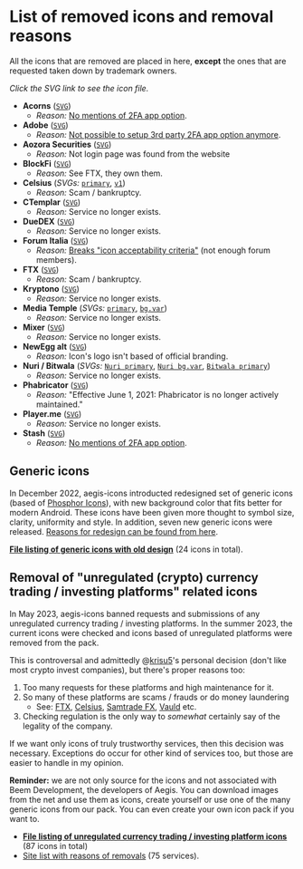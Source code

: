 # List of removed icons and removal reasons

All the icons that are removed are placed in here, **except** the ones that are requested taken down by trademark owners.

*Click the SVG link to see the icon file.*

- **Acorns** ([`SVG`](../../main/removed_icons/Acorns.svg))
  - *Reason:* [No mentions of 2FA app option](https://www.acorns.com/support/how-do-i-turn-on-two-factor-authentication-on-my-account/).
- **Adobe** ([`SVG`](../../main/removed_icons/Adobe.svg))
  - *Reason:* [Not possible to setup 3rd party 2FA app option anymore](https://helpx.adobe.com/manage-account/using/secure-your-adobe-account.html).
- **Aozora Securities** ([`SVG`](../../main/removed_icons/Aozora%20Securities.svg))
  - *Reason:* Not login page was found from the website
- **BlockFi** ([`SVG`](../../main/removed_icons/BlockFi.svg))
  - *Reason:* See FTX, they own them.
- **Celsius** (*SVGs:* [`primary`](../../main/removed_icons/Celsius.svg), [`v1`](../../main/removed_icons/Celsius%20v1.svg))
  - *Reason:* Scam / bankruptcy.
- **CTemplar** ([`SVG`](../../main/removed_icons/CTemplar.svg))
  - *Reason:* Service no longer exists.
- **DueDEX** ([`SVG`](../../main/removed_icons/DueDEX.svg))
  - *Reason:* Service no longer exists.
- **Forum Italia** ([`SVG`](../../main/removed_icons/Forum%20Italia.svg))
  - *Reason:* [Breaks "icon acceptability criteria"](https://github.com/aegis-icons/aegis-icons/blob/master/CONTRIBUTING.md#case-by-case-basis) (not enough forum members).
- **FTX** ([`SVG`](../../main/removed_icons/FTX.svg))
  - *Reason:* Scam / bankruptcy.
- **Kryptono** ([`SVG`](../../main/removed_icons/Kryptono.svg))
  - *Reason:* Service no longer exists.
- **Media Temple** (*SVGs:* [`primary`](../../main/removed_icons/Media%20Temple.svg), [`bg.var`](../../main/removed_icons/Media%20Temple%20bg.var.svg))
  - *Reason:* Service no longer exists.
- **Mixer** ([`SVG`](../../main/removed_icons/Mixer.svg))
  - *Reason:* Service no longer exists.
- **NewEgg alt** ([`SVG`](../../main/removed_icons/Newegg%20alt.svg))
  - *Reason:* Icon's logo isn't based of official branding.
- **Nuri / Bitwala** (*SVGs:* [`Nuri primary`](../../main/removed_icons/Nuri.svg), [`Nuri bg.var`](../../main/removed_icons/Nuri%20bg.var.svg), [`Bitwala primary`](../../main/removed_icons/Bitwala.svg))
  - *Reason:* Service no longer exists.
- **Phabricator** ([`SVG`](../../main/removed_icons/Phabricator.svg))
  - *Reason:* "Effective June 1, 2021: Phabricator is no longer actively maintained."
- **Player.me** ([`SVG`](../../main/removed_icons/Player.me.svg))
  - *Reason:* Service no longer exists.
- **Stash** ([`SVG`](../../main/removed_icons/Stash.svg))
  - *Reason:* [No mentions of 2FA app option](https://ask.stash.com/ask/what-is-two-factor-authentication/).
  
## Generic icons

In December 2022, aegis-icons introducted redesigned set of generic icons (based of [Phosphor Icons](https://phosphoricons.com/)), with new background color that fits better for modern Android. These icons have been given more thought to symbol size, clarity, uniformity and style. In addition, seven new generic icons were released. [Reasons for redesign can be found from here](https://github.com/aegis-icons/aegis-icons/issues/722).

**[File listing of generic icons with old design](https://github.com/aegis-icons/misc/tree/main/removed_icons/Generic)** (24 icons in total).

## Removal of "unregulated (crypto) currency trading / investing platforms" related icons

In May 2023, aegis-icons banned requests and submissions of any unregulated currency trading / investing platforms. In the summer 2023, the current icons were checked and icons based of unregulated platforms were removed from the pack.

This is controversal and admittedly @[krisu5](https://github.com/krisu5)'s personal decision (don't like most crypto invest companies), but there's proper reasons too:

1. Too many requests for these platforms and high maintenance for it.
2. So many of these platforms are scams / frauds or do money laundering
   - See: [FTX](https://en.wikipedia.org/wiki/FTX#Legal_process), [Celsius](https://www.forbes.com/sites/mitchellmartin/2023/01/05/celsius-founder-mashinsky-hit-with-fraud-suit-by-new-york-state/), [Samtrade FX](https://www.straitstimes.com/singapore/courts-crime/online-trading-platform-samtrade-fx-under-probe-by-police-mas-3-arrested), [Vauld](https://techcrunch.com/2022/08/12/india-seizes-46-million-from-crypto-exchange-vauld-in-money-laundering-probe/) etc.
3. Checking regulation is the only way to *somewhat* certainly say of the legality of the company.

If we want only icons of truly trustworthy services, then this decision was necessary. Exceptions do occur for other kind of services too, but those are easier to handle in my opinion.

**Reminder:** we are not only source for the icons and not associated with Beem Development, the developers of Aegis. You can download images from the net and use them as icons, create yourself or use one of the many generic icons from our pack. You can even create your own icon pack if you want to.

- **[File listing of unregulated currency trading / investing platform icons](https://github.com/aegis-icons/misc/tree/main/removed_icons/Unregulated%20trading%20and%20investing%20platforms)** (87 icons in total)
- [Site list with reasons of removals](https://krisu.notion.site/699da4ac7dce464f8690e032bb340fc5) (75 services).